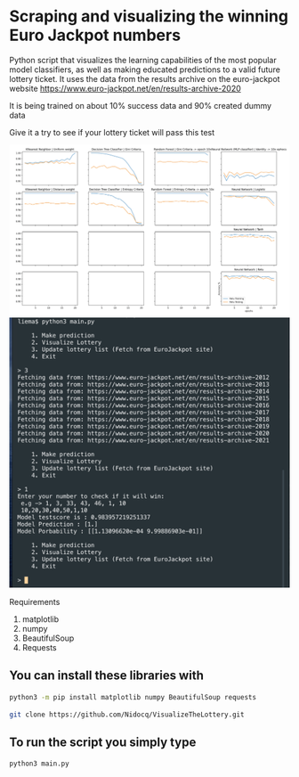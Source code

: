 # Scraping and visualizing the winning Euro Jackpot numbers

Python script that visualizes the learning capabilities of the most popular model classifiers, as well as making educated predictions to a valid future lottery ticket.
It uses the data from the results archive on the euro-jackpot website
https://www.euro-jackpot.net/en/results-archive-2020

It is being trained on about 10% success data and 90% created dummy data

Give it a try to see if your lottery ticket will pass this test

![Alt text](./graph.png "Visual representation")
![Alt text](./terminal.png "Visual representation")

Requirements
1. matplotlib
2. numpy
3. BeautifulSoup
4. Requests

## You can install these libraries with 

```bash
python3 -m pip install matplotlib numpy BeautifulSoup requests
```

```bash
git clone https://github.com/Nidocq/VisualizeTheLottery.git
```

## To run the script you simply type

```bash
python3 main.py
```


